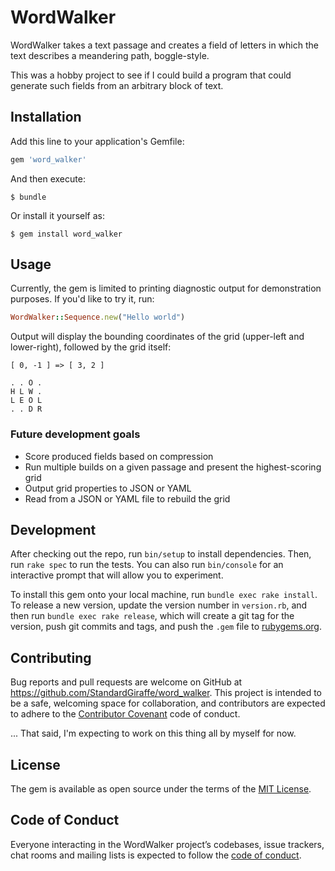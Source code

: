 # WordWalker

WordWalker takes a text passage and creates a field of letters in which the text describes a meandering path, boggle-style.

This was a hobby project to see if I could build a program that could generate such fields from an arbitrary block of text.

## Installation

Add this line to your application's Gemfile:

```ruby
gem 'word_walker'
```

And then execute:

    $ bundle

Or install it yourself as:

    $ gem install word_walker

## Usage

Currently, the gem is limited to printing diagnostic output for demonstration purposes.  If you'd like to try it, run:

```ruby
WordWalker::Sequence.new("Hello world")
```

Output will display the bounding coordinates of the grid (upper-left and lower-right), followed by the grid itself:

```text
[ 0, -1 ] => [ 3, 2 ]

. . O .
H L W .
L E O L
. . D R
```

### Future development goals

- Score produced fields based on compression
- Run multiple builds on a given passage and present the highest-scoring grid
- Output grid properties to JSON or YAML
- Read from a JSON or YAML file to rebuild the grid

## Development

After checking out the repo, run `bin/setup` to install dependencies. Then, run `rake spec` to run the tests. You can also run `bin/console` for an interactive prompt that will allow you to experiment.

To install this gem onto your local machine, run `bundle exec rake install`. To release a new version, update the version number in `version.rb`, and then run `bundle exec rake release`, which will create a git tag for the version, push git commits and tags, and push the `.gem` file to [rubygems.org](https://rubygems.org).

## Contributing

Bug reports and pull requests are welcome on GitHub at https://github.com/StandardGiraffe/word_walker. This project is intended to be a safe, welcoming space for collaboration, and contributors are expected to adhere to the [Contributor Covenant](http://contributor-covenant.org) code of conduct.

... That said, I'm expecting to work on this thing all by myself for now.

## License

The gem is available as open source under the terms of the [MIT License](https://opensource.org/licenses/MIT).

## Code of Conduct

Everyone interacting in the WordWalker project’s codebases, issue trackers, chat rooms and mailing lists is expected to follow the [code of conduct](https://github.com/StandardGiraffe/word_walker/blob/master/CODE_OF_CONDUCT.md).
